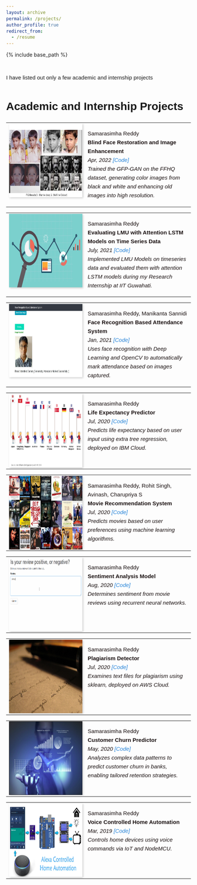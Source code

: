 ```yaml
---
layout: archive
permalink: /projects/
author_profile: true
redirect_from:
  - /resume
---
```


{% include base_path %}
<div class="archive">
    <head>
      <style>
          .archive {
              font-size: 15px;
          }
      </style>
  </head>

<div class="content-container" style="font-family: Arial, sans-serif; line-height: 1.6;">

  <h1 class="page__title"></h1>
  <p>I have listed out only a few academic and internship projects</p>

  <h1 id="education"><strong>Academic and Internship Projects</strong></h1>

  <table style="border: none; border-collapse: collapse;" onmouseover="this.style.backgroundColor='#f0f0f0';" onmouseout="this.style.backgroundColor='';">
    <tbody>
      <tr>
        <td style="width:200px; height:200px; vertical-align: top; border: none;">
          <img style="float: left; margin-right: 10px; box-shadow: 2px 2px 5px rgba(0,0,0,0.2);" src="../images/pro1.png" width="200px" height="200px" />
        </td>
        <td style="height: 200px; vertical-align: top; border: none; color: #1B1212; font-size: 15px;">
          <p>
            Samarasimha Reddy <br />
            <strong>Blind Face Restoration and Image Enhancement</strong> <br />
            <i>Apr, 2022 <a href="https://github.com/samarasimhapeyala" style="color: #2985d8; text-decoration: none;">[Code]</a></i><br />
            <i>Trained the GFP-GAN on the FFHQ dataset, generating color images from black and white and enhancing old images into high resolution.</i>
          </p>
        </td>
      </tr>
    </tbody>
  </table>

  <table style="border: none; border-collapse: collapse;" onmouseover="this.style.backgroundColor='#f0f0f0';" onmouseout="this.style.backgroundColor='';">
    <tbody>
      <tr>
        <td style="width:200px; height:200px; vertical-align: top; border: none;">
          <img style="float: left; margin-right: 10px; box-shadow: 2px 2px 5px rgba(0,0,0,0.2);" src="../images/pro2.jpg" width="200px" height="200px" />
        </td>
        <td style="height: 200px; vertical-align: top; border: none; color: #1B1212; font-size: 15px;">
          <p>
            Samarasimha Reddy <br />
            <strong>Evaluating LMU with Attention LSTM Models on Time Series Data</strong> <br />
            <i>July, 2021 <a href="https://github.com/samarasimhapeyala" style="color: #2985d8; text-decoration: none;">[Code]</a></i><br />
            <i>Implemented LMU Models on timeseries data and evaluated them with attention LSTM models during my Research Internship at IIT Guwahati.</i>
          </p>
        </td>
      </tr>
    </tbody>
  </table>

  <table style="border: none; border-collapse: collapse;" onmouseover="this.style.backgroundColor='#f0f0f0';" onmouseout="this.style.backgroundColor='';">
    <tbody>
      <tr>
        <td style="width:200px; height:200px; vertical-align: top; border: none;">
          <img style="float: left; margin-right: 10px; box-shadow: 2px 2px 5px rgba(0,0,0,0.2);" src="../images/pro3.jpeg" width="200px" height="200px" />
        </td>
        <td style="height: 200px; vertical-align: top; border: none; color: #1B1212; font-size: 15px;">
          <p>
            Samarasimha Reddy, Manikanta Sannidi <br />
            <strong>Face Recognition Based Attendance System</strong> <br />
            <i>Jan, 2021 <a href="https://github.com/samarasimhapeyala/Face-Recognition-Based-Attendance-App" style="color: #2985d8; text-decoration: none;">[Code]</a></i><br />
            <i>Uses face recognition with Deep Learning and OpenCV to automatically mark attendance based on images captured.</i>
          </p>
        </td>
      </tr>
    </tbody>
  </table>

  <table style="border: none; border-collapse: collapse;" onmouseover="this.style.backgroundColor='#f0f0f0';" onmouseout="this.style.backgroundColor='';">
    <tbody>
      <tr>
        <td style="width:200px; height:200px; vertical-align: top; border: none;">
          <img style="float: left; margin-right: 10px; box-shadow: 2px 2px 5px rgba(0,0,0,0.2);" src="../images/pro4.png" width="200px" height="200px" />
        </td>
        <td style="height: 200px; vertical-align: top; border: none; color: #1B1212; font-size: 15px;">
          <p>
            Samarasimha Reddy <br />
            <strong>Life Expectancy Predictor</strong> <br />
            <i>Jul, 2020 <a href="https://github.com/samarasimhapeyala/llSPS-INT-1983-Predicting-Life-Expectancy-using-Machine-Learning" style="color: #2985d8; text-decoration: none;">[Code]</a></i><br />
            <i>Predicts life expectancy based on user input using extra tree regression, deployed on IBM Cloud.</i>
          </p>
        </td>
      </tr>
    </tbody>
  </table>

  <table style="border: none; border-collapse: collapse;" onmouseover="this.style.backgroundColor='#f0f0f0';" onmouseout="this.style.backgroundColor='';">
    <tbody>
      <tr>
        <td style="width:200px; height:200px; vertical-align: top; border: none;">
          <img style="float: left; margin-right: 10px; box-shadow: 2px 2px 5px rgba(0,0,0,0.2);" src="../images/pro5.jpg" width="200px" height="200px" />
        </td>
        <td style="height: 200px; vertical-align: top; border: none; color: #1B1212; font-size: 15px;">
          <p>
            Samarasimha Reddy, Rohit Singh, Avinash, Charupriya S <br />
            <strong>Movie Recommendation System</strong> <br />
            <i>Jul, 2020 <a href="https://github.com/samarasimhapeyala" style="color: #2985d8; text-decoration: none;">[Code]</a></i><br />
            <i>Predicts movies based on user preferences using machine learning algorithms.</i>
          </p>
        </td>
      </tr>
    </tbody>
  </table>

  <table style="border: none; border-collapse: collapse;" onmouseover="this.style.backgroundColor='#f0f0f0';" onmouseout="this.style.backgroundColor='';">
    <tbody>
      <tr>
        <td style="width:200px; height:200px; vertical-align: top; border: none;">
          <img style="float: left; margin-right: 10px; box-shadow: 2px 2px 5px rgba(0,0,0,0.2);" src="../images/pro6.gif" width="200px" height="200px" />
        </td>
        <td style="height: 200px; vertical-align: top; border: none; color: #1B1212; font-size: 15px;">
          <p>
            Samarasimha Reddy <br />
            <strong>Sentiment Analysis Model</strong> <br />
            <i>Aug, 2020 <a href="https://github.com/samarasimhapeyala/Udacity-MLengineer-Nanodegree/tree/master/Deploy_a_sentiment_analysis_model" style="color: #2985d8; text-decoration: none;">[Code]</a></i><br />
            <i>Determines sentiment from movie reviews using recurrent neural networks.</i>
          </p>
        </td>
      </tr>
    </tbody>
  </table>

  <table style="border: none; border-collapse: collapse;" onmouseover="this.style.backgroundColor='#f0f0f0';" onmouseout="this.style.backgroundColor='';">
    <tbody>
      <tr>
        <td style="width:200px; height:200px; vertical-align: top; border: none;">
          <img style="float: left; margin-right: 10px; box-shadow: 2px 2px 5px rgba(0,0,0,0.2);" src="../images/pro7.jpg" width="200px" height="200px" />
        </td>
        <td style="height: 200px; vertical-align: top; border: none; color: #1B1212; font-size: 15px;">
          <p>
            Samarasimha Reddy <br />
            <strong>Plagiarism Detector</strong> <br />
            <i>Jul, 2020 <a href="https://github.com/samarasimhapeyala/Udacity-MLengineer-Nanodegree/tree/master/Project-2%3A%20Plagiarism_Detector" style="color: #2985d8; text-decoration: none;">[Code]</a></i><br />
            <i>Examines text files for plagiarism using sklearn, deployed on AWS Cloud.</i>
          </p>
        </td>
      </tr>
    </tbody>
  </table>

  <table style="border: none; border-collapse: collapse;" onmouseover="this.style.backgroundColor='#f0f0f0';" onmouseout="this.style.backgroundColor='';">
    <tbody>
      <tr>
        <td style="width:200px; height:200px; vertical-align: top; border: none;">
          <img style="float: left; margin-right: 10px; box-shadow: 2px 2px 5px rgba(0,0,0,0.2);" src="../images/pro9.png" width="200px" height="200px" />
        </td>
        <td style="height: 200px; vertical-align: top; border: none; color: #1B1212; font-size: 15px;">
          <p>
            Samarasimha Reddy <br />
            <strong>Customer Churn Predictor</strong> <br />
            <i>May, 2020 <a href="https://github.com/samarasimhapeyala/Machine-Learning-SummerTraining/tree/master/Final%20Project" style="color: #2985d8; text-decoration: none;">[Code]</a></i><br />
            <i>Analyzes complex data patterns to predict customer churn in banks, enabling tailored retention strategies.</i>
          </p>
        </td>
      </tr>
    </tbody>
  </table>

  <table style="border: none; border-collapse: collapse;" onmouseover="this.style.backgroundColor='#f0f0f0';" onmouseout="this.style.backgroundColor='';">
    <tbody>
      <tr>
        <td style="width:200px; height:200px; vertical-align: top; border: none;">
          <img style="float: left; margin-right: 10px; box-shadow: 2px 2px 5px rgba(0,0,0,0.2);" src="../images/pro8.png" width="200px" height="200px" />
        </td>
        <td style="height: 200px; vertical-align: top; border: none; color: #1B1212; font-size: 15px;">
          <p>
            Samarasimha Reddy <br />
            <strong>Voice Controlled Home Automation</strong> <br />
            <i>Mar, 2019 <a href="https://github.com/samarasimhapeyala/Voice-Controlled-Home-automation" style="color: #2985d8; text-decoration: none;">[Code]</a></i><br />
            <i>Controls home devices using voice commands via IoT and NodeMCU.</i>
          </p>
        </td>
      </tr>
    </tbody>
  </table>

</div>
  
